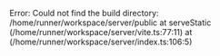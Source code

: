 Error: Could not find the build directory: /home/runner/workspace/server/public
    at serveStatic (/home/runner/workspace/server/vite.ts:77:11)
    at <anonymous> (/home/runner/workspace/server/index.ts:106:5)